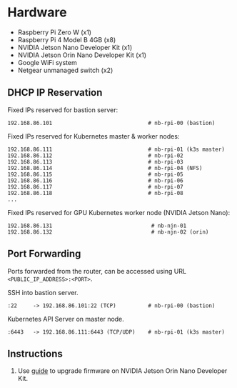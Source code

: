 # Hardware

- Raspberry Pi Zero W (x1)
- Raspberry Pi 4 Model B 4GB (x8)
- NVIDIA Jetson Nano Developer Kit (x1)
- NVIDIA Jetson Orin Nano Developer Kit (x1)
- Google WiFi system
- Netgear unmanaged switch (x2)

## DHCP IP Reservation

Fixed IPs reserved for bastion server:
```
192.168.86.101                              # nb-rpi-00 (bastion)
```

Fixed IPs reserved for Kubernetes master & worker nodes:
```
192.168.86.111                              # nb-rpi-01 (k3s master)
192.168.86.112                              # nb-rpi-02
192.168.86.113                              # nb-rpi-03
192.168.86.114                              # nb-rpi-04 (NFS)
192.168.86.115                              # nb-rpi-05
192.168.86.116                              # nb-rpi-06
192.168.86.117                              # nb-rpi-07
192.168.86.118                              # nb-rpi-08
...
```

Fixed IPs reserved for GPU Kubernetes worker node (NVIDIA Jetson Nano):
```
192.168.86.131                               # nb-njn-01
192.168.86.132                               # nb-njn-02 (orin)
```

## Port Forwarding

Ports forwarded from the router, can be accessed using URL `<PUBLIC_IP_ADDRESS>:<PORT>`.

SSH into bastion server.
```
:22     -> 192.168.86.101:22 (TCP)          # nb-rpi-00 (bastion)
```

Kubernetes API Server on master node.
```
:6443   -> 192.168.86.111:6443 (TCP/UDP)    # nb-rpi-01 (k3s master)
```

## Instructions

1. Use [guide](https://www.jetson-ai-lab.com/initial_setup_jon.html) to upgrade firmware on NVIDIA Jetson Orin Nano Developer Kit.
